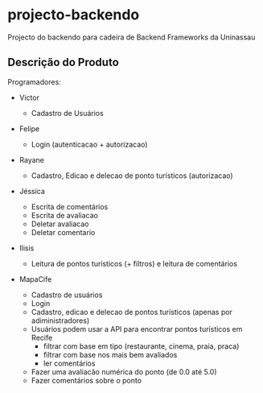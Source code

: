 # projecto-backendo

Projecto do backendo para cadeira de Backend Frameworks da Uninassau

## Descrição do Produto

Programadores:

- Victor
  - Cadastro de Usuários

- Felipe
  - Login (autenticacao + autorizacao)

- Rayane
  - Cadastro, Edicao e delecao de ponto turísticos (autorizacao)

- Jéssica
  - Escrita de comentários
  - Escrita de avaliacao
  - Deletar avaliacao
  - Deletar comentario

- Ilisis
  - Leitura de pontos turísticos (+ filtros) e leitura de comentários

- MapaCife
  - Cadastro de usuários
  - Login
  - Cadastro, edicao e delecao de pontos turísticos (apenas por adiministradores)
  - Usuários podem usar a API para encontrar pontos turísticos em Recife
    - filtrar com base em tipo (restaurante, cinema, praia, praca)
    - filtrar com base nos mais bem avaliados
    - ler comentários
  - Fazer uma avaliacão numérica do ponto (de 0.0 até 5.0)
  - Fazer comentários sobre o ponto
